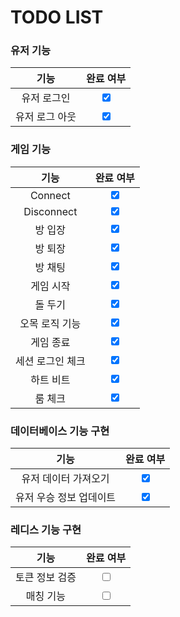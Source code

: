# TODO LIST

### 유저 기능
|    **기능**    |          **완료 여부**          |
| :------------: | :-----------------------------: |
|  유저 로그인   | <input type="checkbox" checked> |
| 유저 로그 아웃 | <input type="checkbox" checked> |

### 게임 기능
|     **기능**     |          **완료 여부**          |
| :--------------: | :-----------------------------: |
|     Connect      | <input type="checkbox" checked> |
|    Disconnect    | <input type="checkbox" checked> |
|     방 입장      | <input type="checkbox" checked> |
|     방 퇴장      | <input type="checkbox" checked> |
|     방 채팅      | <input type="checkbox" checked> |
|    게임 시작     | <input type="checkbox" checked> |
|     돌 두기      | <input type="checkbox" checked> |
|  오목 로직 기능  | <input type="checkbox" checked> |
|    게임 종료     | <input type="checkbox" checked> |
| 세션 로그인 체크 | <input type="checkbox" checked> |
|    하트 비트     | <input type="checkbox" checked> |
|     룸 체크      | <input type="checkbox" checked> |

### 데이터베이스 기능 구현
|        **기능**         |          **완료 여부**          |
| :---------------------: | :-----------------------------: |
|  유저 데이터 가져오기   | <input type="checkbox" checked> |
| 유저 우승 정보 업데이트 | <input type="checkbox" checked> |

### 레디스 기능 구현
|    **기능**    |      **완료 여부**       |
| :------------: | :----------------------: |
| 토큰 정보 검증 | <input type="checkbox" > |
|   매칭 기능    | <input type="checkbox" > |


<!-- ### 진행 사항 -->
